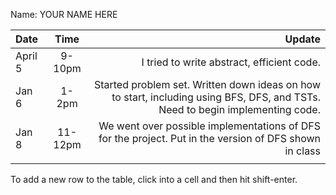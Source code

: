 Name: YOUR NAME HERE

| Date    |  Time   |                                                                                                                        Update |
|:--------|:-------:|------------------------------------------------------------------------------------------------------------------------------:|
| April 5 | 9-10pm  |                                                                                    I tried to write abstract, efficient code. |
| Jan 6   |  1-2pm  | Started problem set. Written down ideas on how to start, including using BFS, DFS, and TSTs. Need to begin implementing code. |
| Jan 8   | 11-12pm |                        We went over possible implementations of DFS for the project. Put in the version of DFS shown in class |
|         |         |                                                                                                                               |


To add a new row to the table, click into a cell and then hit shift-enter.
